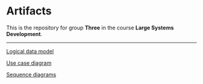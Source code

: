 # Artifacts
This is the repository for group **Three** in the course **Large Systems Development**.

---

[Logical data model](<./Logical Data Model.pdf>)

[Use case diagram](<./Use case diagram/Use case diagram v2.png>)

[Sequence diagrams](<./Sequence diagrams>)
